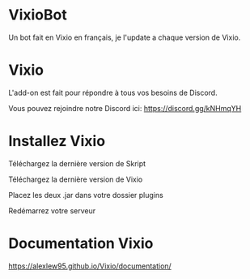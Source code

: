 # VixioBot
Un bot fait en Vixio en français, je l'update a chaque version de Vixio.

# Vixio
L'add-on est fait pour répondre à tous vos besoins de Discord.

Vous pouvez rejoindre notre Discord ici: https://discord.gg/kNHmqYH

# Installez Vixio

Téléchargez la dernière version de Skript

Téléchargez la dernière version de Vixio

Placez les deux .jar dans votre dossier plugins

Redémarrez votre serveur

# Documentation Vixio

https://alexlew95.github.io/Vixio/documentation/
